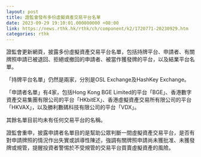 ```yaml
---
layout: post
title: 證監會發布多份虛擬資產交易平台名單
date: 2023-09-29 19:10:01.000000000 +08:00
link: https://news.rthk.hk/rthk/ch/component/k2/1720771-20230929.htm
categories: rthk
---
```


證監會更新網頁，披露多份虛擬資產交易平台名單，包括持牌平台、申請者、有關牌照申請已被退回、拒絕或撤回的申請者、被當作獲發牌的平台，以及結業平台名單。

「持牌平台名單」仍然是兩家，分別是OSL Exchange及HashKey Exchange。

「申請者名單」有4家，包括Hong Kong BGE Limited的平台「BGE」、香港數字資產交易集團有限公司的平台「HKbitEX」、香港虛擬資產交易所有限公司的平台「HKVAX」，以及勝利數碼科技有限公司的平台「VDX」。

其餘名單目前均未有任何交易平台的名稱。

證監會重申，披露申請者名單目的是幫助公眾判斷一間虛擬資產交易平台，是否有對申請牌照的情況作出失實或誤導性陳述，強調有關牌照申請尚未獲批准、未獲發牌或規管，提醒投資者警惕於不受規管的交易平台買賣虛擬資產的風險。
